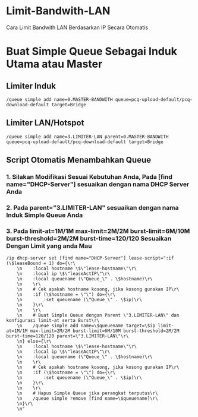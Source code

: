 # Limit-Bandwith-LAN
Cara Limit Bandwith LAN Berdasarkan IP Secara Otomatis

# Buat Simple Queue Sebagai Induk Utama atau Master
## Limiter Induk
```
/queue simple add name=0.MASTER-BANDWITH queue=pcq-upload-default/pcq-download-default target=Bridge
```
## Limiter LAN/Hotspot
```
/queue simple add name=3.LIMITER-LAN parent=0.MASTER-BANDWITH queue=pcq-upload-default/pcq-download-default target=Bridge
```
## Script Otomatis Menambahkan Queue
### 1. Silakan Modifikasi Sesuai Kebutuhan Anda, Pada [find name="DHCP-Server"] sesuaikan dengan nama DHCP Server Anda
### 2. Pada parent=\"3.LIMITER-LAN\" sesuaikan dengan nama Induk Simple Queue Anda
### 3. Pada limit-at=1M/1M max-limit=2M/2M burst-limit=6M/10M burst-threshold=2M/2M burst-time=120/120 Sesuaikan Dengan Limit yang anda Mau
```
/ip dhcp-server set [find name="DHCP-Server"] lease-script=":if (\$leaseBound = 1) do={\r\
    \n    :local hostname \$\"lease-hostname\"\r\
    \n    :local ip \$\"leaseActIP\"\r\
    \n    :local queuename (\"Queue_\" . \$hostname)\r\
    \n    \r\
    \n    # Cek apakah hostname kosong, jika kosong gunakan IP\r\
    \n    :if (\$hostname = \"\") do={\r\
    \n        :set queuename (\"Queue_\" . \$ip)\r\
    \n    }\r\
    \n    \r\
    \n    # Buat Simple Queue dengan Parent \"3.LIMITER-LAN\" dan konfigurasi limit-at serta Burst\r\
    \n    /queue simple add name=\$queuename target=\$ip limit-at=1M/1M max-limit=2M/2M burst-limit=6M/10M burst-threshold=2M/2M burst-time=120/120 parent=\"3.LIMITER-LAN\"\r\
    \n} else={\r\
    \n    :local hostname \$\"lease-hostname\"\r\
    \n    :local ip \$\"leaseActIP\"\r\
    \n    :local queuename (\"Queue_\" . \$hostname)\r\
    \n    \r\
    \n    # Cek apakah hostname kosong, jika kosong gunakan IP\r\
    \n    :if (\$hostname = \"\") do={\r\
    \n        :set queuename (\"Queue_\" . \$ip)\r\
    \n    }\r\
    \n    \r\
    \n    # Hapus Simple Queue jika perangkat terputus\r\
    \n    /queue simple remove [find name=\$queuename]\r\
    \n}\r\
    \n"
```
